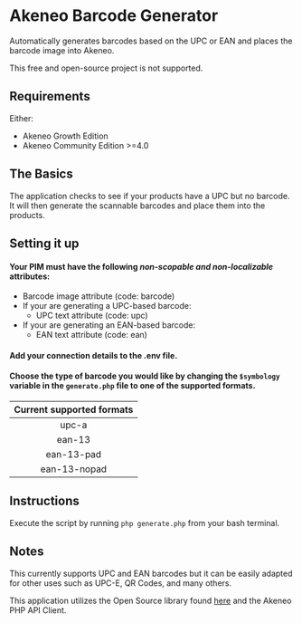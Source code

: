 # Akeneo Barcode Generator
Automatically generates barcodes based on the UPC or EAN and places the barcode image into Akeneo.

This free and open-source project is not supported.

## Requirements
Either:
+ Akeneo Growth Edition
+ Akeneo Community Edition >=4.0


## The Basics
The application checks to see if your products have a UPC but no barcode. It will then generate the scannable barcodes and place them into the products.

## Setting it up
#### Your PIM must have the following *non-scopable and non-localizable* attributes:
+ Barcode image attribute (code: barcode)
+ If your are generating a UPC-based barcode:
  + UPC text attribute (code: upc)
+ If your are generating an EAN-based barcode:
  + EAN text attribute (code: ean)
#### Add your connection details to the .env file.
#### Choose the type of barcode you would like by changing the `$symbology` variable in the `generate.php` file to one of the supported formats.

| Current supported formats  |
|:--------------------------:|
| upc-a |
| ean-13 |
| ean-13-pad |
| ean-13-nopad |

## Instructions
Execute the script by running `php generate.php` from your bash terminal.

## Notes
This currently supports UPC and EAN barcodes but it can be easily adapted for other uses such as UPC-E, QR Codes, and many others.

This application utilizes the Open Source library found [here](https://github.com/kreativekorp/barcode "here") and the Akeneo PHP API Client.
